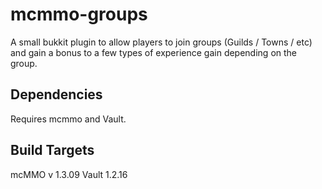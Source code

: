 mcmmo-groups
============

A small bukkit plugin to allow players to join groups (Guilds / Towns / etc) and gain a bonus to a few types of experience gain depending on the group.


Dependencies
------------

Requires mcmmo and Vault.


Build Targets
-------------

mcMMO v 1.3.09
Vault 1.2.16
